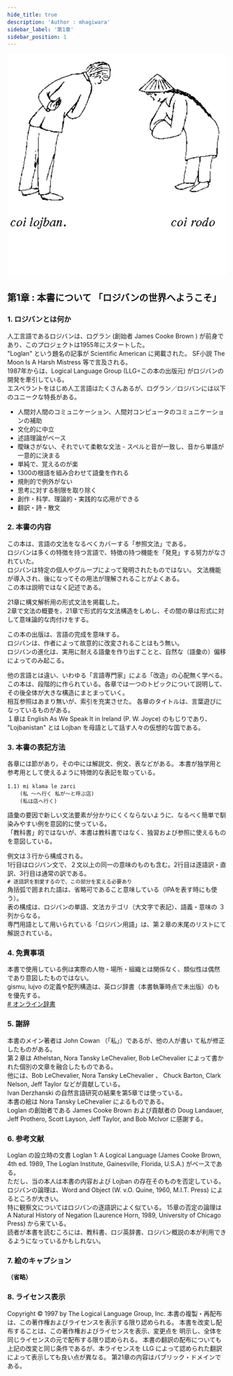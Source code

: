 ```yaml
---
hide_title: true
description: 'Author : mhagiwara'
sidebar_label: '第1章'
sidebar_position: 1
---
```


![chapter1](../../static/img/chapter1.svg) 

## 第1章 : 本書について 「ロジバンの世界へようこそ」

### 1. ロジバンとは何か

人工言語であるロジバンは、ログラン (創始者 James Cooke Brown ) が前身であり、このプロジェクトは1955年にスタートした。   
"Loglan" という題名の記事が Scientific American に掲載された。 SF小説 The Moon Is A Harsh Mistress 等で言及される。  
1987年からは、Logical Language Group (LLG=この本の出版元) がロジバンの開発を牽引している。  
エスペラントをはじめ人工言語はたくさんあるが、ログラン／ロジバンには以下のユニークな特長がある。  

- 人間対人間のコミュニケーション、人間対コンピュータのコミュニケーションの補助
- 文化的に中立
- 述語理論がベース
- 曖昧さがない、それでいて柔軟な文法 - スペルと音が一致し、音から単語が一意的に決まる
- 単純で、覚えるのが楽
- 1300の根語を組み合わせて語彙を作れる
- 規則的で例外がない
- 思考に対する制限を取り除く
- 創作・科学、理論的・実践的な応用ができる
- 翻訳・詩・散文

### 2. 本書の内容

この本は、言語の文法をなるべくカバーする「参照文法」である。  
ロジバンは多くの特徴を持つ言語で、特徴の持つ機能を「発見」する努力がなされていた。  
ロジバンは特定の個人やグループによって発明されたものではない。 文法機能が導入され、後になってその用法が理解されることがよくある。   
この本は説明ではなく記述である。   

21章に構文解析用の形式文法を掲載した。   
2章で文法の概要を、21章で形式的な文法構造をしめし、その間の章は形式に対して意味論的な肉付けをする。 

この本の出版は、言語の完成を意味する。   
ロジバンは、作者によって故意的に改変されることはもう無い。   
ロジバンの進化は、実用に耐える語彙を作り出すことと、自然な（語彙の）偏移によってのみ起こる。 

他の言語とは違い、いわゆる「言語専門家」による「改造」の心配無く学べる。 この本は、段階的に作られている。各章では一つのトピックについて説明して、 その後全体が大きな構造にまとまっていく。  
相互参照はあまり無いが、索引を充実させた。 各章のタイトルは、言葉遊びになっているものがある。   
１章は English As We Speak It in Ireland (P. W. Joyce) のもじりであり、 "Lojbanistan" とは Lojban を母語として話す人々の仮想的な国である。  

### 3. 本書の表記方法

各章には節があり，その中には解説文、例文、表などがある。 本書が独学用と参考用として使えるように特徴的な表記を取っている。
```
1.1) mi klama le zarci
    (私 ～へ行く 私が～と呼ぶ店)
    (私は店へ行く) 
```
語彙の要因で新しい文法要素が分かりにくくならないように、なるべく簡単で馴染みやすい例を意図的に使っている。  
「教科書」的ではないが、本書は教科書ではなく、独習および参照に使えるものを意図している。   
  
例文は３行から構成される。  
1行目はロジバン文で、２文以上の同一の意味のものも含む。2行目は逐語訳・直訳、3行目は通常の訳である。  
`# 逐語訳を割愛するので、この部分を変える必要あり`  
角括弧で囲まれた語は、省略可であること意味している（IPAを表す時にも使う）。  
表の構成は、ロジバンの単語、文法カテゴリ（大文字で表記）、語義・意味の ３列からなる。  
専門用語として用いられている「ロジバン用語」は、第２章の末尾のリストにて解説されている。  

### 4. 免責事項

本書で使用している例は実際の人物・場所・組織とは関係なく、類似性は偶然 であり意図したものではない。   
gismu, lujvo の定義や配列構造は、英ロジ辞書（本書執筆時点で未出版）のも を優先する。  
[# オンライン辞書](https://jbovlaste.lojban.org/)

### 5. 謝辞

本書のメイン著者は John Cowan （「私」）であるが、他の人が書い て私が修正したものがある。  
第２章は Athelstan, Nora Tansky LeChevalier, Bob LeChevalier によって書かれた個別の文章を融合したものである。  
他には、Bob LeChevalier, Nora Tansky LeChevalier 、 Chuck Barton, Clark Nelson, Jeff Taylor などが貢献している。   
Ivan Derzhanski の自然言語研究の結果を第5章では使っている。  
本書の絵は Nora Tansky LeChevalier によるものである。   
Loglan の創始者である James Cooke Brown および貢献者の Doug Landauer, Jeff Prothero, Scott Layson, Jeff Taylor, and Bob McIvor に感謝する。

### 6. 参考文献

Loglan の設立時の文書 Loglan 1: A Logical Language (James Cooke Brown, 4th ed. 1989, The Loglan Institute, Gainesville, Florida, U.S.A.) がベースである。  
ただし、当の本人は本書の内容および Lojban の存在そのものを否定している。 ロジバンの論理は、Word and Object (W. v.O. Quine, 1960, M.I.T. Press) によるところが大きい。  
特に観察文についてはロジバンの逐語訳によく似ている。 15章の否定の論理は A Natural History of Negation (Laurence Horn, 1989, University of Chicago Press) から来ている。   
読者が本書を読むころには、教科書、ロジ英辞書、ロジバン概説の本が利用できるようになっているかもしれない。

### 7. 絵のキャプション

**（省略）**

### 8. ライセンス表示

Copyright © 1997 by The Logical Language Group, Inc. 本書の複製・再配布は、この著作権およびライセンスを表示する限り認められる。 本書を改変し配布することは、この著作権およびライセンスを表示、変更点を 明示し、全体を同じライセンスの元で配布する限り認められる。 本書の翻訳の配布についても上記の改変と同じ条件であるが、本ライセンスを LLG によって認められた翻訳によって表示しても良い点が異なる。 第21章の内容はパブリック・ドメインである。
